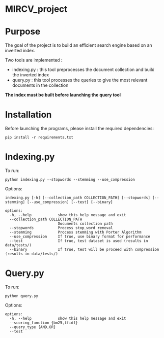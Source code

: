 # MIRCV_project

# Purpose
The goal of the project is to build an efficient search engine based on an inverted index.

Two tools are implemented :
- indexing.py : this tool preprocesses the document collection and build the inverted index
- query.py : this tool processes the queries to give the most relevant documents in the collection

**The index must be built before launching the query tool**

# Installation
Before launching the programs, please install the required dependencies:
```
pip install -r requirements.txt
```

# Indexing.py
To run:
```
python indexing.py --stopwords --stemming --use_compression
```

Options:
```
indexing.py [-h] [--collection_path COLLECTION_PATH] [--stopwords] [--stemming] [--use_compression] [--test] [--binary]

options:
  -h, --help            show this help message and exit
  --collection_path COLLECTION_PATH
                        Documents collection path
  --stopwords           Process stop_word removal
  --stemming            Process stemming with Porter Algorithm
  --use_compression     If true, use binary format for performance
  --test                If true, test dataset is used (results in data/tests/)
  --binary              If true, test will be proceed with compression (results in data/tests/)
```

# Query.py
To run:
```
python query.py
```

Options:
```
options:
  -h, --help            show this help message and exit
  --scoring_function {bm25,tfidf}
  --query_type {AND,OR}
  --test
```








